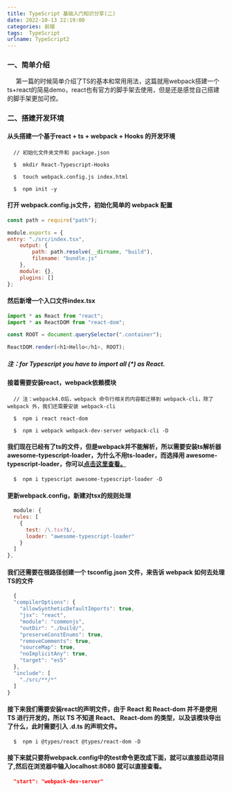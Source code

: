 ```yaml
---
title: TypeScript 基础入门知识分享(二)
date: 2022-10-13 22:19:00
categories: 前端
tags:  TypeScript
urlname: TypeScript2
---
```

### 一、简单介绍
&nbsp;&nbsp;&nbsp;&nbsp; 第一篇的时候简单介绍了TS的基本和常用用法，这篇就用webpack搭建一个ts+react的简易demo，react也有官方的脚手架去使用，但是还是感觉自己搭建的脚手架更加可控。

<!-- more -->

### 二、搭建开发环境
#### 从头搭建一个基于react + ts + webpack + Hooks 的开发环境

```shell
  // 初始化文件夹文件和 package.json

  $  mkdir React-Typescript-Hooks

  $  touch webpack.config.js index.html

  $  npm init -y
```
#### 打开 webpack.config.js文件，初始化简单的 webpack 配置
```javascript
const path = require("path");

module.exports = {
entry: "./src/index.tsx",
    output: {
        path: path.resolve(__dirname, "build"),
        filename: "bundle.js"
    },
    module: {},
    plugins: []
};
```
#### 然后新增一个入口文件index.tsx
```javascript
import * as React from "react";
import * as ReactDOM from "react-dom";

const ROOT = document.querySelector(".container");

ReactDOM.render(<h1>Hello</h1>, ROOT);
```
##### 注：for Typescript you have to import all (*) as React.

#### 接着需要安装react，webpack依赖模块
```shell
  // 注：webpack4.0后，webpack 命令行相关的内容都迁移到 webpack-cli，除了 webpack 外，我们还需要安装 webpack-cli

  $  npm i react react-dom

  $  npm i webpack webpack-dev-server webpack-cli -D
```

#### 我们现在已经有了ts的文件，但是webpack并不能解析，所以需要安装ts解析器 awesome-typescript-loader，为什么不用ts-loader，而选择用 awesome-typescript-loader，你可以[点击这里查看。](https://github.com/s-panferov/awesome-typescript-loader#differences-between-ts-loader)

```shell
  $  npm i typescript awesome-typescript-loader -D
```
#### 更新webpack.config，新建对tsx的规则处理
```js
  module: {
  rules: [
    {
      test: /\.tsx?$/,
      loader: "awesome-typescript-loader"
    }
  ]
},
```

#### 我们还需要在根路径创建一个 tsconfig.json 文件，来告诉 webpack 如何去处理TS的文件
```js
  {
  "compilerOptions": {
    "allowSyntheticDefaultImports": true,
    "jsx": "react",
    "module": "commonjs",
    "outDir": "./build/",
    "preserveConstEnums": true,
    "removeComments": true,
    "sourceMap": true,
    "noImplicitAny": true,
    "target": "es5"
  },
  "include": [
    "./src/**/*"
  ]
}
```
#### 接下来我们需要安装react的声明文件，由于 React 和 React-dom 并不是使用 TS 进行开发的，所以 TS 不知道 React、 React-dom 的类型，以及该模块导出了什么，此时需要引入 .d.ts 的声明文件。
```shell
  $  npm i @types/react @types/react-dom -D
```

#### 接下来就只要将webpack.config中的test命令更改成下面，就可以直接启动项目了,然后在浏览器中输入localhost:8080 就可以直接查看。
```json
  "start": "webpack-dev-server"
```

